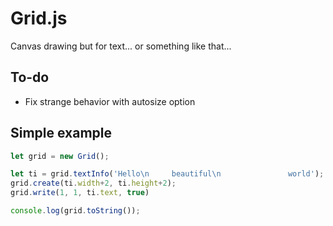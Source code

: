# Grid.js
Canvas drawing but for text... or something like that...

## To-do
- Fix strange behavior with autosize option

## Simple example
```javascript
let grid = new Grid();

let ti = grid.textInfo('Hello\n     beautiful\n               world');
grid.create(ti.width+2, ti.height+2);
grid.write(1, 1, ti.text, true)

console.log(grid.toString());
```
